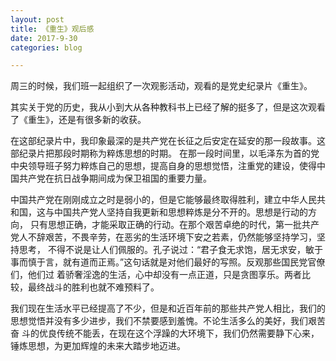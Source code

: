 ```yaml
---
layout: post
title: 《重生》观后感
date: 2017-9-30
categories: blog

---
```


周三的时候，我们班一起组织了一次观影活动，观看的是党史纪录片《重生》。

其实关于党的历史，我从小到大从各种教科书上已经了解的挺多了，但是这次观看了《重生》，还是有很多新的收获。

在这部纪录片中，我印象最深的是共产党在长征之后安定在延安的那一段故事。这部纪录片把那段时期称为粹炼思想的时期。
在那一段时间里，以毛泽东为首的党中央领导班子努力粹炼自己的思想，提高自身的思想觉悟，注重党的建设，使得中国共产党在抗日战争期间成为保卫祖国的重要力量。

中国共产党在刚刚成立之时是弱小的，但是它能够最终取得胜利，建立中华人民共和国，这与中国共产党人坚持自我更新和思想粹炼是分不开的。思想是行动的方向，
只有思想正确，才能采取正确的行动。在那个艰苦卓绝的时代，第一批共产党人不辞艰苦，不畏辛劳，在恶劣的生活环境下安之若素，仍然能够坚持学习，坚持思考，
不得不说是让人们佩服的。孔子说过：“君子食无求饱，居无求安，敏于事而慎于言，就有道而正焉。”这句话就是对他们最好的写照。反观那些国民党官僚们，他们过
着骄奢淫逸的生活，心中却没有一点正道，只是贪图享乐。两者比较，最终战斗的胜利也就不难预料了。

我们现在生活水平已经提高了不少，但是和近百年前的那些共产党人相比，我们的思想觉悟并没有多少进步，我们不禁要感到羞愧。不论生活多么的美好，我们艰苦奋
斗的优良传统不能丢，在现在这个浮躁的大环境下，我们仍然需要静下心来，锤炼思想，为更加辉煌的未来大踏步地迈进。
